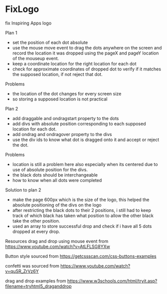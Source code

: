 # FixLogo
 fix Inspiring Apps logo

Plan 1
- set the position of each dot absolute
- use the mouse move event to drag the dots anywhere on the screen and record the location it was dropped using the pageX and pageY location of the mouseup event.
- keep a coordinate location for the right location for each dot 
- check for approximate coordinates of dropped dot to verify if it matches the supposed location, if not reject that dot.

Problems
 - the location of the dot changes for every screen size
 - so storing a supposed location is not practical

Plan 2
- add draggable and ondragstart property to the dots
- add divs with absolute position corresponding to each supposed location for each dot.
- add ondrag and ondragover property to the divs
- use the div ids to know what dot is dragged onto it and accept or reject the dot.

Problems
- location is still a problem here also especially when its centered due to use of absolute position for the divs.
- the black dots should be interchangeable
- how to know when all dots were completed

Solution to plan 2
- make the page 600px which is the size of the logo, this helped the absolute positioning of the divs on the logo
- after restricting the black dots to their 2 positions, i still had to keep track of which black has taken what position to allow the other black take the other position.
- used an array to store successful drop and check if i have all 5 dots dropped at every drop.

Resources
 drag and drop using mouse event from https://www.youtube.com/watch?v=AtLFLSG8YXw

 Button style sourced from https://getcssscan.com/css-buttons-examples

 confetti was sourced from https://www.youtube.com/watch?v=quSR_ZrVz6Y

 drag and drop examples from https://www.w3schools.com/html/tryit.asp?filename=tryhtml5_draganddrop